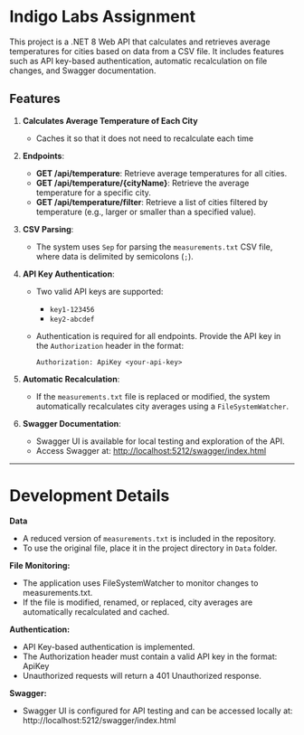 # **Indigo Labs Assignment**

This project is a .NET 8 Web API that calculates and retrieves average temperatures for cities based on data from a CSV file. It includes features such as API key-based authentication, automatic recalculation on file changes, and Swagger documentation.

## **Features**

1. **Calculates Average Temperature of Each City**
   - Caches it so that it does not need to recalculate each time

2. **Endpoints**:
   - **GET /api/temperature**: Retrieve average temperatures for all cities.
   - **GET /api/temperature/{cityName}**: Retrieve the average temperature for a specific city.
   - **GET /api/temperature/filter**: Retrieve a list of cities filtered by temperature (e.g., larger or smaller than a specified value).

3. **CSV Parsing**:
   - The system uses `Sep` for parsing the `measurements.txt` CSV file, where data is delimited by semicolons (`;`).


4. **API Key Authentication**:
   - Two valid API keys are supported:
     - `key1-123456`
     - `key2-abcdef`
   - Authentication is required for all endpoints. Provide the API key in the `Authorization` header in the format:

     `Authorization: ApiKey <your-api-key>`

5. **Automatic Recalculation**:
   - If the `measurements.txt` file is replaced or modified, the system automatically recalculates city averages using a `FileSystemWatcher`.


6. **Swagger Documentation**:
   - Swagger UI is available for local testing and exploration of the API.
   - Access Swagger at: [http://localhost:5212/swagger/index.html](http://localhost:5212/swagger/index.html)

---
Development Details
===================

**Data**
- A reduced version of `measurements.txt` is included in the repository.
- To use the original file, place it in the project directory in `Data` folder.

**File Monitoring:**
- The application uses FileSystemWatcher to monitor changes to measurements.txt.
- If the file is modified, renamed, or replaced, city averages are automatically recalculated and cached.

**Authentication:**
- API Key-based authentication is implemented.
- The Authorization header must contain a valid API key in the format:
  ApiKey <your-api-key>
- Unauthorized requests will return a 401 Unauthorized response.

**Swagger:**
- Swagger UI is configured for API testing and can be accessed locally at:
  http://localhost:5212/swagger/index.html